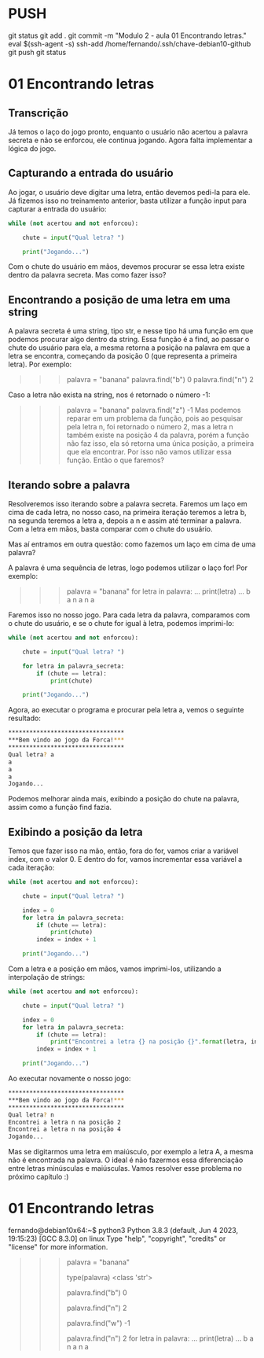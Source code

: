 
# ###################################################################################################################################################################
# ###################################################################################################################################################################
# PUSH

git status
git add .
git commit -m "Modulo 2 - aula 01 Encontrando letras."
eval $(ssh-agent -s)
ssh-add /home/fernando/.ssh/chave-debian10-github
git push
git status



# ###################################################################################################################################################################
# ###################################################################################################################################################################
# 01 Encontrando letras

## Transcrição

Já temos o laço do jogo pronto, enquanto o usuário não acertou a palavra secreta e não se enforcou, ele continua jogando. Agora falta implementar a lógica do jogo.

## Capturando a entrada do usuário

Ao jogar, o usuário deve digitar uma letra, então devemos pedi-la para ele. Já fizemos isso no treinamento anterior, basta utilizar a função input para capturar a entrada do usuário:

~~~~python
while (not acertou and not enforcou):

    chute = input("Qual letra? ")

    print("Jogando...")
~~~~

Com o chute do usuário em mãos, devemos procurar se essa letra existe dentro da palavra secreta. Mas como fazer isso?



## Encontrando a posição de uma letra em uma string

A palavra secreta é uma string, tipo str, e nesse tipo há uma função em que podemos procurar algo dentro da string. Essa função é a find, ao passar o chute do usuário para ela, a mesma retorna a posição na palavra em que a letra se encontra, começando da posição 0 (que representa a primeira letra). Por exemplo:

>>> palavra = "banana"
>>> palavra.find("b")
0
>>> palavra.find("n")
2

Caso a letra não exista na string, nos é retornado o número -1:

>>> palavra = "banana"
>>> palavra.find("z")
-1
Mas podemos reparar em um problema da função, pois ao pesquisar pela letra n, foi retornado o número 2, mas a letra n também existe na posição 4 da palavra, porém a função não faz isso, ela só retorna uma única posição, a primeira que ela encontrar. Por isso não vamos utilizar essa função. Então o que faremos?



## Iterando sobre a palavra

Resolveremos isso iterando sobre a palavra secreta. Faremos um laço em cima de cada letra, no nosso caso, na primeira iteração teremos a letra b, na segunda teremos a letra a, depois a n e assim até terminar a palavra. Com a letra em mãos, basta comparar com o chute do usuário.

Mas aí entramos em outra questão: como fazemos um laço em cima de uma palavra?

A palavra é uma sequência de letras, logo podemos utilizar o laço for! Por exemplo:

>>> palavra = "banana"
>>> for letra in palavra:
...     print(letra)
... 
b
a
n
a
n
a

Faremos isso no nosso jogo. Para cada letra da palavra, comparamos com o chute do usuário, e se o chute for igual à letra, podemos imprimi-lo:

~~~~python
while (not acertou and not enforcou):

    chute = input("Qual letra? ")

    for letra in palavra_secreta:
        if (chute == letra):
            print(chute)

    print("Jogando...")
~~~~

Agora, ao executar o programa e procurar pela letra a, vemos o seguinte resultado:

~~~~bash
*********************************
***Bem vindo ao jogo da Forca!***
*********************************
Qual letra? a
a
a
a
Jogando...
~~~~


Podemos melhorar ainda mais, exibindo a posição do chute na palavra, assim como a função find fazia.



## Exibindo a posição da letra

Temos que fazer isso na mão, então, fora do for, vamos criar a variável index, com o valor 0. E dentro do for, vamos incrementar essa variável a cada iteração:

~~~~python
while (not acertou and not enforcou):

    chute = input("Qual letra? ")

    index = 0
    for letra in palavra_secreta:
        if (chute == letra):
            print(chute)
        index = index + 1

    print("Jogando...")
~~~~

Com a letra e a posição em mãos, vamos imprimi-los, utilizando a interpolação de strings:

~~~~python
while (not acertou and not enforcou):

    chute = input("Qual letra? ")

    index = 0
    for letra in palavra_secreta:
        if (chute == letra):
            print("Encontrei a letra {} na posição {}".format(letra, index))
        index = index + 1

    print("Jogando...")
~~~~

Ao executar novamente o nosso jogo:

~~~~bash
*********************************
***Bem vindo ao jogo da Forca!***
*********************************
Qual letra? n
Encontrei a letra n na posição 2
Encontrei a letra n na posição 4
Jogando...
~~~~


Mas se digitarmos uma letra em maiúsculo, por exemplo a letra A, a mesma não é encontrada na palavra. O ideal é não fazermos essa diferenciação entre letras minúsculas e maiúsculas. Vamos resolver esse problema no próximo capítulo :)









# ###################################################################################################################################################################
# ###################################################################################################################################################################
# 01 Encontrando letras

fernando@debian10x64:~$ python3
Python 3.8.3 (default, Jun  4 2023, 19:15:23)
[GCC 8.3.0] on linux
Type "help", "copyright", "credits" or "license" for more information.
>>> palavra = "banana"
>>>
>>> type(palavra)
<class 'str'>
>>>
>>> palavra.find("b")
0
>>>
>>> palavra.find("n")
2
>>>
>>> palavra.find("w")
-1
>>>
>>>
>>> palavra.find("n")
2
>>> for letra in palavra:
...      print(letra)
...
b
a
n
a
n
a
>>>
